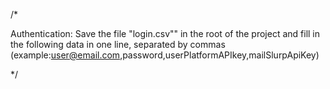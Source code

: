 /*

Authentication: Save the file "login.csv"" in the root of the project and fill in the following data in one line, separated by commas (example:user@email.com,password,userPlatformAPIkey,mailSlurpApiKey)

*/
